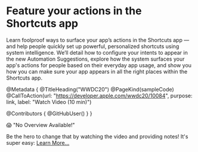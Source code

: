 # Feature your actions in the Shortcuts app

Learn foolproof ways to surface your app’s actions in the Shortcuts app — and help people quickly set up powerful, personalized shortcuts using system intelligence. We’ll detail how to configure your intents to appear in the new Automation Suggestions, explore how the system surfaces your app's actions for people based on their everyday app usage, and show you how you can make sure your app appears in all the right places within the Shortcuts app.

@Metadata {
   @TitleHeading("WWDC20")
   @PageKind(sampleCode)
   @CallToAction(url: "https://developer.apple.com/wwdc20/10084", purpose: link, label: "Watch Video (10 min)")

   @Contributors {
      @GitHubUser(<replace this with your GitHub handle>)
   }
}

😱 "No Overview Available!"

Be the hero to change that by watching the video and providing notes! It's super easy:
 [Learn More…](https://wwdcnotes.com/documentation/wwdcnotes/contributing)
